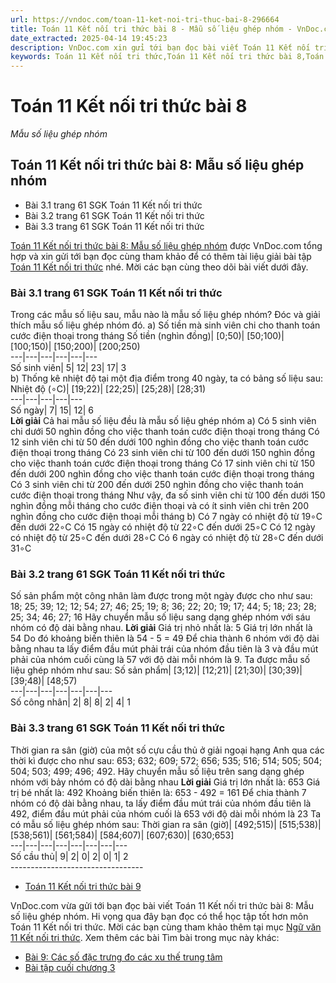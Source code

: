 ```yaml
---
url: https://vndoc.com/toan-11-ket-noi-tri-thuc-bai-8-296664
title: Toán 11 Kết nối tri thức bài 8 - Mẫu số liệu ghép nhóm - VnDoc.com
date_extracted: 2025-04-14 19:45:23
description: VnDoc.com xin gửi tới bạn đọc bài viết Toán 11 Kết nối tri thức bài 8: Mẫu số liệu ghép nhóm để bạn đọc cùng tham khảo và giải sgk Toán 11 Kết nối tri thức nhé.
keywords: Toán 11 Kết nối tri thức,Toán 11 Kết nối tri thức bài 8,Toán lớp 11 Kết nối tri thức,toán 11 Kết nối tri thức với cuộc sống,bài tập toán 11 Kết nối tri thức với cuộc sống,giải sgk toán 11 kết nối tri thức,giải toán 11 kết nối tri thức,toán 11 kntt,toán 11 kết nối,toán 11,Toán 11 Kết nối tri thức bài 8 Mẫu số liệu ghép nhóm,bài 8 mẫu số ghép nhóm,Mẫu số liệu ghép nhóm
---
```


# Toán 11 Kết nối tri thức bài 8
 _Mẫu số liệu ghép nhóm_
## Toán 11 Kết nối tri thức bài 8: Mẫu số liệu ghép nhóm
  * Bài 3.1 trang 61 SGK Toán 11 Kết nối tri thức
  * Bài 3.2 trang 61 SGK Toán 11 Kết nối tri thức
  * Bài 3.3 trang 61 SGK Toán 11 Kết nối tri thức

[Toán 11 Kết nối tri thức bài 8: Mẫu số liệu ghép nhóm](<https://vndoc.com/toan-11-ket-noi-tri-thuc-bai-8-296664>) được VnDoc.com tổng hợp và xin gửi tới bạn đọc cùng tham khảo để có thêm tài liệu giải bài tập [Toán 11 Kết nối tri thức](<https://vndoc.com/toan-11-ket-noi-tri-thuc>) nhé. Mời các bạn cùng theo dõi bài viết dưới đây.
### Bài 3.1 trang 61 SGK Toán 11 Kết nối tri thức
Trong các mẫu số liệu sau, mẫu nào là mẫu số liệu ghép nhóm? Đóc và giải thích mẫu số liệu ghép nhóm đó.
a\) Số tiền mà sinh viên chi cho thanh toán cước điện thoại trong tháng
Số tiền \(nghìn đồng\)| \[0;50\)| \[50;100\)| \[100;150\)| \[150;200\)| \[200;250\)  
---|---|---|---|---|---  
Số sinh viên| 5| 12| 23| 17| 3  
b\) Thống kê nhiệt độ tại một địa điểm trong 40 ngày, ta có bảng số liệu sau:
Nhiệt độ \(∘C\)| \[19;22\)| \[22;25\)| \[25;28\)| \[28;31\)  
---|---|---|---|---  
Số ngày| 7| 15| 12| 6  
**Lời giải**
Cả hai mẫu số liệu đều là mẫu số liệu ghép nhóm
a\) Có 5 sinh viên chi dưới 50 nghìn đồng cho việc thanh toán cước điện thoại trong tháng
Có 12 sinh viên chi từ 50 đến dưới 100 nghìn đồng cho việc thanh toán cước điện thoại trong tháng
Có 23 sinh viên chi từ 100 đến dưới 150 nghìn đồng cho việc thanh toán cước điện thoại trong tháng
Có 17 sinh viên chi từ 150 đến dưới 200 nghìn đồng cho việc thanh toán cước điện thoại trong tháng
Có 3 sinh viên chi từ 200 đến dưới 250 nghìn đồng cho việc thanh toán cước điện thoại trong tháng
Như vậy, đa số sinh viên chi từ 100 đến dưới 150 nghìn đồng mỗi tháng cho cước điện thoại và có ít sinh viên chi trên 200 nghìn đồng cho cước điện thoại mỗi tháng
b\) Có 7 ngày có nhiệt độ từ 19∘C đến dưới 22∘C
Có 15 ngày có nhiệt độ từ 22∘C đến dưới 25∘C
Có 12 ngày có nhiệt độ từ 25∘C đến dưới 28∘C
Có 6 ngày có nhiệt độ từ 28∘C đến dưới 31∘C
### Bài 3.2 trang 61 SGK Toán 11 Kết nối tri thức
Số sản phẩm một công nhân làm được trong một ngày được cho như sau:
18; 25; 39; 12; 12; 54; 27; 46; 25; 19; 8; 36; 22; 20; 19; 17; 44; 5; 18; 23; 28; 25; 34; 46; 27; 16
Hãy chuyển mẫu số liệu sang dạng ghép nhóm với sáu nhóm có độ dài bằng nhau.
**Lời giải**
Giá trị nhỏ nhất là: 5
Giá trị lớn nhất là 54
Do đó khoảng biến thiên là 54 - 5 = 49
Để chia thành 6 nhóm với độ dài bằng nhau ta lấy điểm đầu mút phải trái của nhóm đầu tiên là 3 và đầu mút phải của nhóm cuối cùng là 57 với độ dài mỗi nhóm là 9.
Ta được mẫu số liệu ghép nhóm như sau:
Số sản phẩm| \[3;12\)| \[12;21\)| \[21;30\)| \[30;39\)| \[39;48\)| \[48;57\)  
---|---|---|---|---|---|---  
Số công nhân| 2| 8| 8| 2| 4| 1  
### Bài 3.3 trang 61 SGK Toán 11 Kết nối tri thức
Thời gian ra sân \(giờ\) của một số cựu cầu thủ ở giải ngoại hạng Anh qua các thời kì được cho như sau:
653; 632; 609; 572; 656; 535; 516; 514; 505; 504; 504; 503; 499; 496; 492.
Hãy chuyển mẫu số liệu trên sang dạng ghép nhóm với bảy nhóm có độ dài bằng nhau
**Lời giải**
Giá trị lớn nhất là: 653
Giá trị bé nhất là: 492
Khoảng biến thiên là: 653 - 492 = 161
Để chia thành 7 nhóm có độ dài bằng nhau, ta lấy điểm đầu mút trái của nhóm đầu tiên là 492, điểm đầu mút phải của nhóm cuối là 653 với độ dài mỗi nhóm là 23
Ta có mẫu số liệu ghép nhóm sau:
Thời gian ra sân \(giờ\)| \[492;515\)| \[515;538\)| \[538;561\)| \[561;584\)| \[584;607\)| \[607;630\)| \[630;653\]  
---|---|---|---|---|---|---|---  
Số cầu thủ| 9| 2| 0| 2| 0| 1| 2  
\---------------------------------
  * [Toán 11 Kết nối tri thức bài 9](<https://vndoc.com/toan-11-ket-noi-tri-thuc-bai-9-296665>)

VnDoc.com vừa gửi tới bạn đọc bài viết Toán 11 Kết nối tri thức bài 8: Mẫu số liệu ghép nhóm. Hi vọng qua đây bạn đọc có thể học tập tốt hơn môn Toán 11 Kết nối tri thức. Mời các bạn cùng tham khảo thêm tại mục [Ngữ văn 11 Kết nối tri thức](<https://vndoc.com/ngu-van-11-ket-noi-tri-thuc>).
Xem thêm các bài Tìm bài trong mục này khác:
  * [Bài 9: Các số đặc trưng đo các xu thế trung tâm](</toan-11-ket-noi-tri-thuc-bai-9-296665>)
  * [Bài tập cuối chương 3](</toan-11-ket-noi-tri-thuc-bai-tap-cuoi-chuong-3-296670>)

